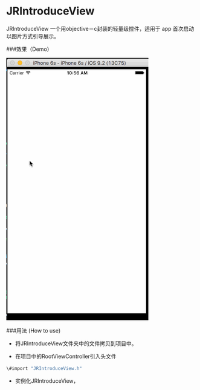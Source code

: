 # JRIntroduceView
JRIntroduceView 一个用objective－c封装的轻量级控件，适用于 app 首次启动以图片方式引导展示。

###效果（Demo）


![](https://github.com/chakbun/JRIntroduceView/blob/master/demo.gif)


###用法 (How to use)
* 将JRIntroduceView文件夹中的文件拷贝到项目中。

* 在项目中的RootViewController引入头文件

```c
\#import "JRIntroduceView.h"

```

* 实例化JRIntroduceView，









